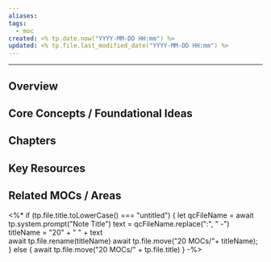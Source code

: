 ```yaml
---
aliases: 
tags:
  - moc
created: <% tp.date.now("YYYY-MM-DD HH:mm") %>
updated: <% tp.file.last_modified_date("YYYY-MM-DD HH:mm") %>
---
```

---
## Overview 

## Core Concepts / Foundational Ideas


## Chapters 



## Key Resources

## Related MOCs / Areas
<!-- Links to MOCs for related subjects -->


<%*
if (tp.file.title.toLowerCase() === "untitled") {
	let qcFileName = await tp.system.prompt("Note Title") 
	text = qcFileName.replace(":", " -")
	titleName = "20" + " " + text  
	await tp.file.rename(titleName)
	await tp.file.move("20 MOCs/"+ titleName);
} else { 
	await tp.file.move("20 MOCs/" + tp.file.title)
}
-%>